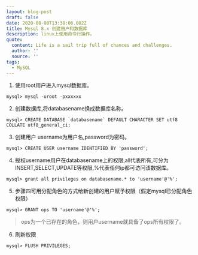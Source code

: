 ```yaml
---
layout: blog-post
draft: false
date: 2020-08-08T13:38:06.082Z
title: Mysql 8.x 创建用户和数据库
description: linux上使用命令行操作。
quote:
  content: Life is a sail trip full of chances and challenges.
  author: ''
  source: ''
tags:
  - MySQL
---
```

1. 使用root用户进入mysql数据库。

```
mysql> mysql -uroot -pxxxxxx
```

2. 创建数据库,将databasename换成数据库名称。

```
mysql> CREATE DATABASE `databasename` DEFAULT CHARACTER SET utf8 COLLATE utf8_general_ci;
```

3. 创建用户 username为用户名,password为密码。

```
mysql> CREATE USER username IDENTIFIED BY 'password';
```

4. 授权username用户在databasename上的权限,all代表所有,可分为INSERT,SELECT,UPDATE等权限,%代表任何ip都可访问该数据库。

```
mysql> grant all privileges on databasename.* to 'username'@'%';
```

5. 步骤四可用分配角色的方式给新创建的用户赋予权限（假定mysql已分配角色权限）

```
mysql> GRANT ops TO 'username'@'%';
```

> ops为一个已存在的角色，则用户username就具备了ops所有权限了。

6. 刷新权限

```
mysql> FLUSH PRIVILEGES;
```





